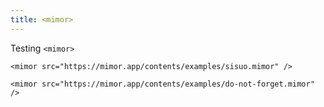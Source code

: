 ```yaml
---
title: <mimor>
---
```


Testing `<mimor>`

```
<mimor src="https://mimor.app/contents/examples/sisuo.mimor" />
```

<mimor src="https://mimor.app/contents/examples/sisuo.mimor" />

```
<mimor src="https://mimor.app/contents/examples/do-not-forget.mimor" />
```

<mimor src="https://mimor.app/contents/examples/do-not-forget.mimor" />
